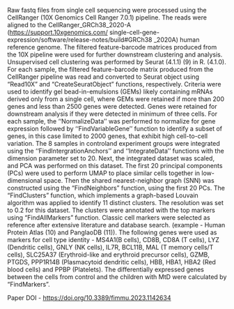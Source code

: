 Raw fastq files from single cell
sequencing were processed using the CellRanger (10X Genomics Cell
Ranger 7.0.1) pipeline. The reads were aligned to the
CellRanger_GRCh38_2020-A (https://support.10xgenomics.com/
single-cell-gene-expression/software/release-notes/build#GRCh38
_2020A) human reference genome. The filtered feature-barcode
matrices produced from the 10X pipeline were used for further
downstream clustering and analysis. Unsupervised cell clustering
was performed by Seurat (4.1.1) (9) in R. (4.1.0). For each sample,
the filtered feature-barcode matrix produced from the CellRanger
pipeline was read and converted to Seurat object using “Read10X”
and “CreateSeuratObject” functions, respectively. Criteria were used
to identify gel bead-in-emulsions (GEMs) likely containing mRNAs
derived only from a single cell, where GEMs were retained if more
than 200 genes and less than 2500 genes were detected. Genes were
retained for downstream analysis if they were detected in minimum
of three cells. For each sample, the ‘‘NormalizeData’’ was performed
to normalize for gene expression followed by ‘‘FindVariableGene’’
function to identify a subset of genes, in this case limited to 2000
genes, that exhibit high cell-to-cell variation. The 8 samples in
controland experiment groups were integrated using the
‘‘FindIntergrationAnchors’’ and ‘‘IntegrateData’’ functions with the dimension parameter set to 20. Next, the integrated dataset was
scaled, and PCA was performed on this dataset. The first 20 principal
components (PCs) were used to perform UMAP to place similar cells
together in low-dimensional space. Then the shared nearest-neighbor
graph (SNN) was constructed using the “FindNeighbors” function,
using the first 20 PCs. The “FindClusters” function, which
implements a graph-based Louvain algorithm was applied to
identify 11 distinct clusters. The resolution was set to 0.2 for this
dataset. The clusters were annotated with the top markers using
“FindAllMarkers” function. Classic cell markers were selected as
reference after extensive literature and database search. (example -
Human Protein Atlas (10) and PanglaoDB (11)). The following genes
were used as markers for cell type identity - MS4A1(B cells), CD8B,
CD8A (T cells), LYZ (Dendritic cells), GNLY (NK cells), IL7R,
BCL11B, MAL (T memory cells/T cells), SLC25A37 (Erythroid-like
and erythroid precursor cells), GZMB, PTGDS, PPP1R14B
(Plasmacytoid dendritic cells), HBB, HBA1, HBA2 (Red blood
cells) and PPBP (Platelets). The differentially expressed genes
between the cells from control and the children with MtD were
calculated by “FindMarkers”.

Paper DOI - https://doi.org/10.3389/fimmu.2023.1142634
